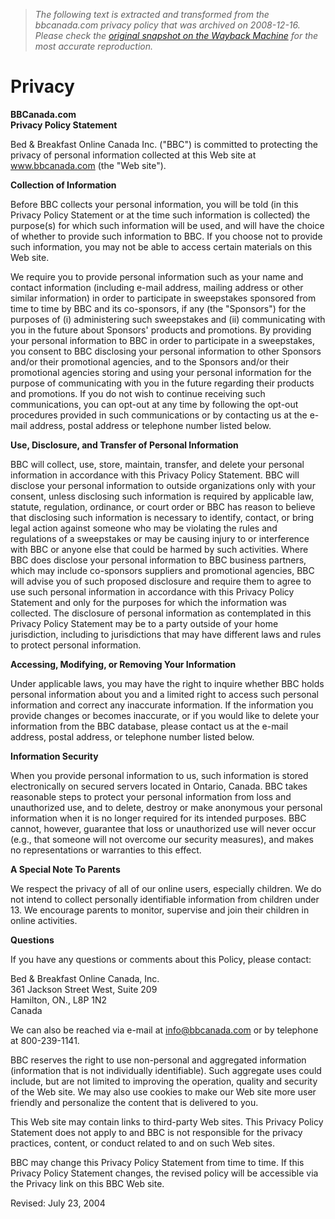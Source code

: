> *The following text is extracted and transformed from the bbcanada.com privacy policy that was archived on 2008-12-16. Please check the [original snapshot on the Wayback Machine](https://web.archive.org/web/20081216164816id_/http%3A//www.bbcanada.com/bb_privacy.cfm) for the most accurate reproduction.*

# Privacy

**BBCanada.com**  
**Privacy Policy Statement**

Bed & Breakfast Online Canada Inc. ("BBC") is committed to protecting the privacy of personal information collected at this Web site at www.bbcanada.com (the "Web site").

**Collection of Information**

Before BBC collects your personal information, you will be told (in this Privacy Policy Statement or at the time such information is collected) the purpose(s) for which such information will be used, and will have the choice of whether to provide such information to BBC. If you choose not to provide such information, you may not be able to access certain materials on this Web site.

We require you to provide personal information such as your name and contact information (including e-mail address, mailing address or other similar information) in order to participate in sweepstakes sponsored from time to time by BBC and its co-sponsors, if any (the "Sponsors") for the purposes of (i) administering such sweepstakes and (ii) communicating with you in the future about Sponsors' products and promotions. By providing your personal information to BBC in order to participate in a sweepstakes, you consent to BBC disclosing your personal information to other Sponsors and/or their promotional agencies, and to the Sponsors and/or their promotional agencies storing and using your personal information for the purpose of communicating with you in the future regarding their products and promotions. If you do not wish to continue receiving such communications, you can opt-out at any time by following the opt-out procedures provided in such communications or by contacting us at the e-mail address, postal address or telephone number listed below.

**Use, Disclosure, and Transfer of Personal Information**

BBC will collect, use, store, maintain, transfer, and delete your personal information in accordance with this Privacy Policy Statement. BBC will disclose your personal information to outside organizations only with your consent, unless disclosing such information is required by applicable law, statute, regulation, ordinance, or court order or BBC has reason to believe that disclosing such information is necessary to identify, contact, or bring legal action against someone who may be violating the rules and regulations of a sweepstakes or may be causing injury to or interference with BBC or anyone else that could be harmed by such activities. Where BBC does disclose your personal information to BBC business partners, which may include co-sponsors suppliers and promotional agencies, BBC will advise you of such proposed disclosure and require them to agree to use such personal information in accordance with this Privacy Policy Statement and only for the purposes for which the information was collected. The disclosure of personal information as contemplated in this Privacy Policy Statement may be to a party outside of your home jurisdiction, including to jurisdictions that may have different laws and rules to protect personal information.

**Accessing, Modifying, or Removing Your Information**

Under applicable laws, you may have the right to inquire whether BBC holds personal information about you and a limited right to access such personal information and correct any inaccurate information. If the information you provide changes or becomes inaccurate, or if you would like to delete your information from the BBC database, please contact us at the e-mail address, postal address, or telephone number listed below.

**Information Security**

When you provide personal information to us, such information is stored electronically on secured servers located in Ontario, Canada. BBC takes reasonable steps to protect your personal information from loss and unauthorized use, and to delete, destroy or make anonymous your personal information when it is no longer required for its intended purposes. BBC cannot, however, guarantee that loss or unauthorized use will never occur (e.g., that someone will not overcome our security measures), and makes no representations or warranties to this effect.

**A Special Note To Parents**

We respect the privacy of all of our online users, especially children. We do not intend to collect personally identifiable information from children under 13. We encourage parents to monitor, supervise and join their children in online activities.

**Questions**

If you have any questions or comments about this Policy, please contact:

Bed & Breakfast Online Canada, Inc.  
361 Jackson Street West, Suite 209  
Hamilton, ON., L8P 1N2  
Canada

We can also be reached via e-mail at [info@bbcanada.com](mailto:info@bbcanada.com) or by telephone at 800-239-1141.

BBC reserves the right to use non-personal and aggregated information (information that is not individually identifiable). Such aggregate uses could include, but are not limited to improving the operation, quality and security of the Web site. We may also use cookies to make our Web site more user friendly and personalize the content that is delivered to you.

This Web site may contain links to third-party Web sites. This Privacy Policy Statement does not apply to and BBC is not responsible for the privacy practices, content, or conduct related to and on such Web sites.

BBC may change this Privacy Policy Statement from time to time. If this Privacy Policy Statement changes, the revised policy will be accessible via the Privacy link on this BBC Web site.

Revised: July 23, 2004
